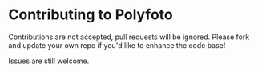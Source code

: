 # Contributing to Polyfoto

Contributions are not accepted, pull requests will be ignored. Please fork and
update your own repo if you'd like to enhance the code base!

Issues are still welcome.
